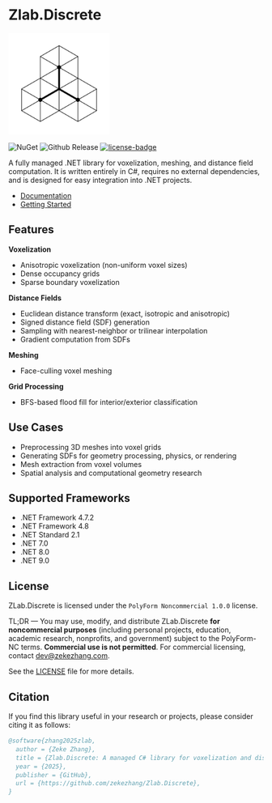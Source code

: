 # Zlab.Discrete
<picture>
  <source media="(prefers-color-scheme: dark)" srcset="https://github.com/sean1832/ZLab.Discrete/blob/main/docs/icons/icon_dark_trans.png?raw=true">
  <source media="(prefers-color-scheme: light)" srcset="https://github.com/sean1832/ZLab.Discrete/blob/main/docs/icons/icon_light_trans.png?raw=true">
  <img alt="Icon" src="https://github.com/sean1832/ZLab.Discrete/blob/main/docs/icons/icon_light_trans.png?raw=true" width="200">
</picture>

![NuGet](https://img.shields.io/nuget/v/ZLab.Discrete)
![Github Release](https://img.shields.io/github/v/release/sean1832/ZLab.Discrete)
[![license-badge](https://img.shields.io/badge/License-PolyForm_Noncommercial_1.0.0-blue)](https://github.com/sean1832/ZLab.Discrete/blob/main/LICENSE.md)

A fully managed .NET library for voxelization, meshing, and distance field computation. It is written entirely in C#, requires no external dependencies, and is designed for easy integration into .NET projects.

- [Documentation](https://sean1832.github.io/ZLab.Discrete/)
- [Getting Started](https://sean1832.github.io/ZLab.Discrete/docs/getting-started.html)


## Features

**Voxelization**
  - Anisotropic voxelization (non-uniform voxel sizes)
  - Dense occupancy grids
  - Sparse boundary voxelization

**Distance Fields**
  - Euclidean distance transform (exact, isotropic and anisotropic)
  - Signed distance field (SDF) generation
  - Sampling with nearest-neighbor or trilinear interpolation
  - Gradient computation from SDFs

**Meshing**
  - Face-culling voxel meshing

**Grid Processing**
  - BFS-based flood fill for interior/exterior classification

## Use Cases
- Preprocessing 3D meshes into voxel grids
- Generating SDFs for geometry processing, physics, or rendering
- Mesh extraction from voxel volumes
- Spatial analysis and computational geometry research


## Supported Frameworks
- .NET Framework 4.7.2
- .NET Framework 4.8
- .NET Standard 2.1
- .NET 7.0
- .NET 8.0
- .NET 9.0


## License
ZLab.Discrete is licensed under the `PolyForm Noncommercial 1.0.0` license.

TL;DR — You may use, modify, and distribute ZLab.Discrete **for noncommercial purposes** 
(including personal projects, education, academic research, nonprofits, and government) 
subject to the PolyForm-NC terms. **Commercial use is not permitted**. 
For commercial licensing, contact [dev@zekezhang.com](mailto:dev@zekezhang.com).

See the [LICENSE](https://github.com/sean1832/ZLab.Discrete/blob/main/LICENSE.md) file for more details.

## Citation
If you find this library useful in your research or projects, please consider citing it as follows:

```bibtex
@software{zhang2025zlab,
  author = {Zeke Zhang},
  title = {Zlab.Discrete: A managed C# library for voxelization and distance fields},
  year = {2025},
  publisher = {GitHub},
  url = {https://github.com/zekezhang/Zlab.Discrete},
}
```